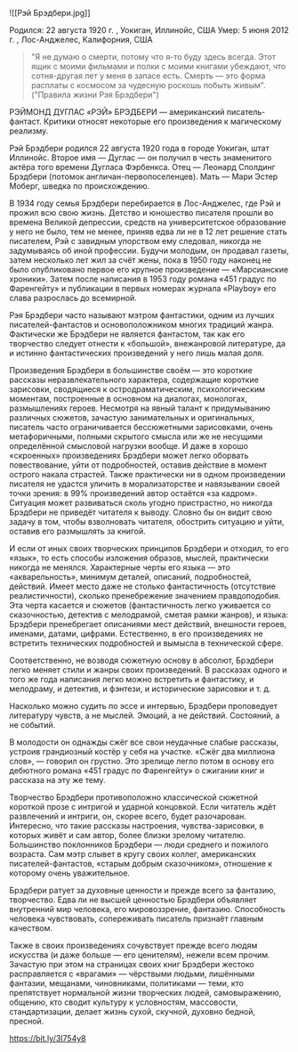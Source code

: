 ![[Рэй Брэдбери.jpg]]

Родился: 22 августа 1920 г. , Уокиган, Иллинойс, США
Умер: 5 июня 2012 г. , Лос-Анджелес, Калифорния, США

> "Я не думаю о смерти, потому что я-то буду здесь всегда. Этот ящик с моими фильмами и полки с моими книгами убеждают, что сотня-другая лет у меня в запасе есть. Смерть — это форма расплаты с космосом за чудесную роскошь побыть живым".
> ("Правила жизни Рэя Брэдбери")

РЭЙМОНД ДУГЛАС «РЭЙ» БРЭДБЕРИ — американский писатель-фантаст. Критики относят некоторые его произведения к магическому реализму.

Рэй Брэдбери родился 22 августа 1920 года в городе Уокиган, штат Иллинойс. Второе имя — Дуглас — он получил в честь знаменитого актёра того времени Дугласа Фэрбенкса. Отец — Леонард Сполдинг Брэдбери (потомок англичан-первопоселенцев). Мать — Мари Эстер Моберг, шведка по происхождению.

В 1934 году семья Брэдбери перебирается в Лос-Анджелес, где Рэй и прожил всю свою жизнь. Детство и юношество писателя прошли во времена Великой депрессии, средств на университетское образование у него не было, тем не менее, приняв едва ли не в 12 лет решение стать писателем, Рэй с завидным упорством ему следовал, никогда не задумываясь об иной профессии. Будучи молодым, он продавал газеты, затем несколько лет жил за счёт жены, пока в 1950 году наконец не было опубликовано первое его крупное произведение — «Марсианские хроники». Затем после написания в 1953 году романа «451 градус по Фаренгейту» и публикации в первых номерах журнала «Playboy» его слава разрослась до всемирной.

Рэя Брэдбери часто называют мэтром фантастики, одним из лучших писателей-фантастов и основоположником многих традиций жанра. Фактически же Брэдбери не является фантастом, так как его творчество следует отнести к «большой», внежанровой литературе, да и истинно фантастических произведений у него лишь малая доля.

Произведения Брэдбери в большинстве своём — это короткие рассказы неразвлекательного характера, содержащие короткие зарисовки, сводящиеся к остродраматическим, психологическим моментам, построенные в основном на диалогах, монологах, размышлениях героев. Несмотря на явный талант к придумыванию различных сюжетов, зачастую занимательных и оригинальных, писатель часто ограничивается бессюжетными зарисовками, очень метафоричными, полными скрытого смысла или же не несущими определённой смысловой нагрузки вообще. И даже в хорошо «скроенных» произведениях Брэдбери может легко оборвать повествование, уйти от подробностей, оставив действие в момент острого накала страстей. Также практически ни в одном произведении писателя не удастся уличить в морализаторстве и навязывании своей точки зрения: в 99% произведений автор остаётся «за кадром». Ситуация может развиваться сколь угодно пристрастно, но никогда Брэдбери не приведёт читателя к выводу. Словно бы он видит свою задачу в том, чтобы взволновать читателя, обострить ситуацию и уйти, оставив его размышлять за книгой.

И если от иных своих творческих принципов Брэдбери и отходил, то его «язык», то есть способы изложения образов, мыслей, практически никогда не менялся. Характерные черты его языка — это «акварельность», минимум деталей, описаний, подробностей, действий. Имеет место даже не столько фантастичность (отсутствие реалистичности), сколько пренебрежение значением правдоподобия. Эта черта касается и сюжетов (фантастичность легко уживается со сказочностью, детектив с мелодрамой, сметая рамки жанров), и языка: Брэдбери пренебрегает описаниями мест действий, внешности героев, именами, датами, цифрами. Естественно, в его произведениях не встретить технических подробностей и вымысла в технической сфере.

Соответственно, не возводя сюжетную основу в абсолют, Брэдбери легко меняет стили и жанры своих произведений. В рассказах одного и того же года написания легко можно встретить и фантастику, и мелодраму, и детектив, и фэнтези, и исторические зарисовки и т. д.

Насколько можно судить по эссе и интервью, Брэдбери проповедует литературу чувств, а не мыслей. Эмоций, а не действий. Состояний, а не событий.

В молодости он однажды сжёг все свои неудачные слабые рассказы, устроив грандиозный костёр у себя на участке. «Сжёг два миллиона слов», — говорил он грустно. Это зрелище легло потом в основу его дебютного романа «451 градус по Фаренгейту» о сжигании книг и рассказа на эту же тему.

Творчество Брэдбери противоположно классической сюжетной короткой прозе с интригой и ударной концовкой. Если читатель ждёт развлечений и интриги, он, скорее всего, будет разочарован. Интересно, что такие рассказы настроения, чувства-зарисовки, в которых живёт и сам автор, более близки зрелому читателю. Большинство поклонников Брэдбери — люди среднего и пожилого возраста. Сам мэтр слывет в кругу своих коллег, американских писателей-фантастов, «старым добрым сказочником», отношение к которому очень уважительное.

Брэдбери ратует за духовные ценности и прежде всего за фантазию, творчество. Едва ли не высшей ценностью Брэдбери объявляет внутренний мир человека, его мировоззрение, фантазию. Способность человека чувствовать, сопереживать писатель признаёт главным качеством.

Также в своих произведениях сочувствует прежде всего людям искусства (и даже больше — его ценителям), нежели всем прочим. Зачастую при этом на страницах своих книг Брэдбери жестоко расправляется с «врагами» — чёрствыми людьми, лишёнными фантазии, мещанами, чиновниками, политиками — теми, кто препятствует нормальной жизни творческих людей, самовыражению, общению, кто сводит культуру к условностям, массовости, стандартизации, делает жизнь сухой, скучной, духовно бедной, пресной.

https://bit.ly/3I754y8